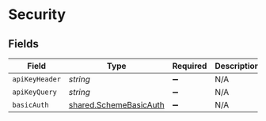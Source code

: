 # Security


## Fields

| Field                                                                   | Type                                                                    | Required                                                                | Description                                                             | Example                                                                 |
| ----------------------------------------------------------------------- | ----------------------------------------------------------------------- | ----------------------------------------------------------------------- | ----------------------------------------------------------------------- | ----------------------------------------------------------------------- |
| `apiKeyHeader`                                                          | *string*                                                                | :heavy_minus_sign:                                                      | N/A                                                                     |                                                                         |
| `apiKeyQuery`                                                           | *string*                                                                | :heavy_minus_sign:                                                      | N/A                                                                     |                                                                         |
| `basicAuth`                                                             | [shared.SchemeBasicAuth](../../../sdk/models/shared/schemebasicauth.md) | :heavy_minus_sign:                                                      | N/A                                                                     |                                                                         |